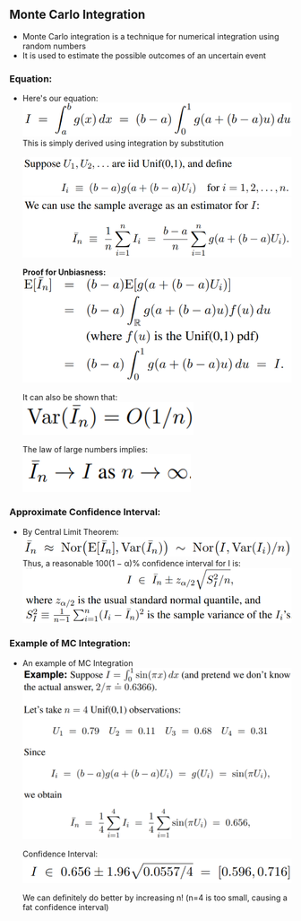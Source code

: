 ## Monte Carlo Integration

* Monte Carlo integration is a technique for numerical integration using random numbers
* It is used to estimate the possible outcomes of an uncertain event

### Equation:
* Here's our equation:  
        ![MC Calc](./docs/mc_calc.PNG)  
    This is simply derived using integration by substitution <br/><br/>
        ![MC Form 1](./docs/mc_form_1.PNG) 
        ![MC Form 2](./docs/mc_form_2.PNG)  
    
    **Proof for Unbiasness:**  
        ![UB Proof](./docs/proof_unbias.PNG)  

    It can also be shown that:  
        ![ZV Proof](./docs/proof_var.PNG)  

    The law of large numbers implies:  
        ![asymp](./docs/asymp.PNG)  

### Approximate Confidence Interval:
* By Central Limit Theorem:  
    ![mc_norm](./docs/mc_norm.PNG)  
    Thus, a reasonable 100(1 − α)% confidence interval for I is:
    ![CI](./docs/CI.PNG)  

### Example of MC Integration:  
* An example of MC Integration
    ![eg_1](./docs/eg_1.PNG)  

    Confidence Interval:  
    ![eg_2](./docs/eg_2.PNG)   

    We can definitely do better by increasing n! (n=4 is too small, causing a fat confidence interval)